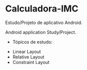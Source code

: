 # Calculadora-IMC
Estudo/Projeto de aplicativo Android.

Android application Study/Project.

* Tópicos de estudo:
- Linear Layout
- Relative Layout
- Constraint Layout

